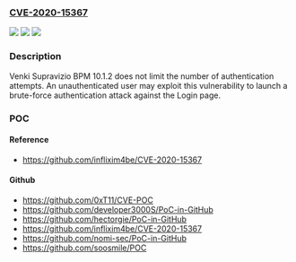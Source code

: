### [CVE-2020-15367](https://cve.mitre.org/cgi-bin/cvename.cgi?name=CVE-2020-15367)
![](https://img.shields.io/static/v1?label=Product&message=n%2Fa&color=blue)
![](https://img.shields.io/static/v1?label=Version&message=n%2Fa&color=blue)
![](https://img.shields.io/static/v1?label=Vulnerability&message=n%2Fa&color=brighgreen)

### Description

Venki Supravizio BPM 10.1.2 does not limit the number of authentication attempts. An unauthenticated user may exploit this vulnerability to launch a brute-force authentication attack against the Login page.

### POC

#### Reference
- https://github.com/inflixim4be/CVE-2020-15367

#### Github
- https://github.com/0xT11/CVE-POC
- https://github.com/developer3000S/PoC-in-GitHub
- https://github.com/hectorgie/PoC-in-GitHub
- https://github.com/inflixim4be/CVE-2020-15367
- https://github.com/nomi-sec/PoC-in-GitHub
- https://github.com/soosmile/POC

